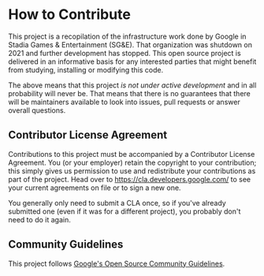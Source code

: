 # How to Contribute

This project is a recopilation of the infrastructure work done by Google in
Stadia Games & Entertainment (SG&E). That organization was shutdown on 2021
and further development has stopped. This open source project is delivered
in an informative basis for any interested parties that might benefit from
studying, installing or modifying this code.

The above means that this project *is not under active development* and in all
probability will never be. That means that there is no guarantees that there
will be maintainers available to look into issues, pull requests or answer
overall questions.

## Contributor License Agreement

Contributions to this project must be accompanied by a Contributor License
Agreement. You (or your employer) retain the copyright to your contribution;
this simply gives us permission to use and redistribute your contributions as
part of the project. Head over to <https://cla.developers.google.com/> to see
your current agreements on file or to sign a new one.

You generally only need to submit a CLA once, so if you've already submitted one
(even if it was for a different project), you probably don't need to do it
again.

## Community Guidelines

This project follows [Google's Open Source Community
Guidelines](https://opensource.google/conduct/).
